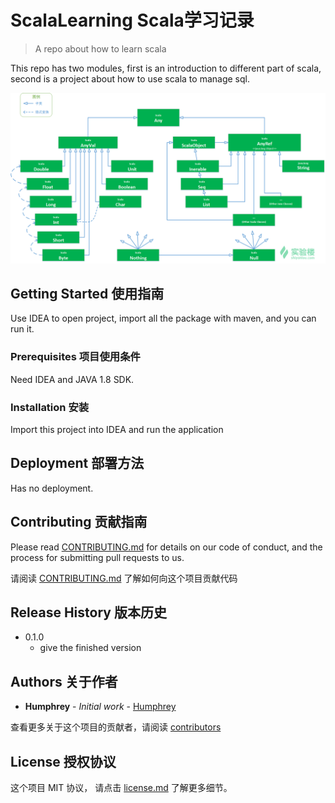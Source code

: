 # ScalaLearning Scala学习记录

> A repo about how to learn scala

This repo has two modules, first is an introduction to different part of scala, second is a project about how to use scala to manage sql.

![](scala.png)

## Getting Started 使用指南

Use IDEA to open project, import all the package with maven, and you can run it. 

### Prerequisites 项目使用条件

Need IDEA and JAVA 1.8 SDK.


### Installation 安装

Import this project into IDEA and run the application


## Deployment 部署方法

Has no deployment.

## Contributing 贡献指南

Please read [CONTRIBUTING.md](#) for details on our code of conduct, and the process for submitting pull requests to us.

请阅读 [CONTRIBUTING.md](#) 了解如何向这个项目贡献代码

## Release History 版本历史
* 0.1.0
    * give the finished version

## Authors 关于作者

* **Humphrey** - *Initial work* - [Humphrey]( www.humphreyhao.com:8080)

查看更多关于这个项目的贡献者，请阅读 [contributors](#) 

## License 授权协议

这个项目 MIT 协议， 请点击 [license.md](license.md) 了解更多细节。